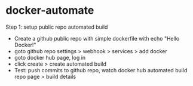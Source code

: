 # docker-automate

Step 1: setup public repo automated build
  - Create a github public repo with simple dockerfile with echo "Hello Docker!"
  - goto github repo settings > webhook > services > add docker
  - goto docker hub page, log in
  - click create > create automated build
  - Test: push commits to github repo, watch docker hub automated build repo page > build details
